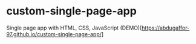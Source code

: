 # custom-single-page-app
Single page app with HTML, CSS, JavaScript
(DEMO)[https://abdugaffor-97.github.io/custom-single-page-app/]
